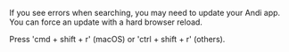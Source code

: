 If you see errors when searching, you may need to update your Andi app. You can force an update with a hard browser reload.  

Press 'cmd + shift + r' (macOS) or 'ctrl + shift + r' (others).
